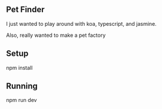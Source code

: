 ## Pet Finder

I just wanted to play around with koa, typescript, and jasmine.  

Also, really wanted to make a pet factory

## Setup

npm install

## Running

npm run dev